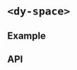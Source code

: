 # `<dy-space>`

## Example

<gbp-example
  name="dy-space"
  props='{"size": "large"}'
  html="<div>Button1</div><div>Button2</div><div>Button3</div>"
  src="https://esm.sh/duoyun-ui/elements/space"></gbp-example>

## API

<gbp-api src="/src/elements/space.ts"></gbp-api>

